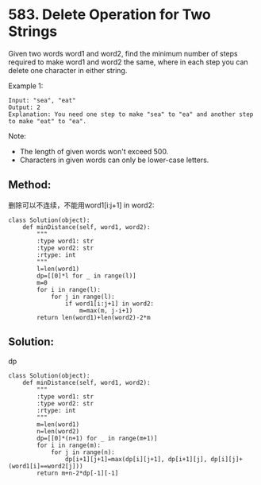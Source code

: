 # 583. Delete Operation for Two Strings

Given two words word1 and word2, find the minimum number of steps required to make word1 and word2 the same, where in each step you can delete one character in either string.

Example 1:

    Input: "sea", "eat"
    Output: 2
    Explanation: You need one step to make "sea" to "ea" and another step to make "eat" to "ea".

Note:

- The length of given words won't exceed 500.
- Characters in given words can only be lower-case letters.

## Method:

删除可以不连续，不能用word1[i:j+1] in word2:

    class Solution(object):
        def minDistance(self, word1, word2):
            """
            :type word1: str
            :type word2: str
            :rtype: int
            """
            l=len(word1)
            dp=[[0]*l for _ in range(l)]
            m=0
            for i in range(l):
                for j in range(l):
                    if word1[i:j+1] in word2:
                        m=max(m, j-i+1)
            return len(word1)+len(word2)-2*m
            
## Solution:

dp

    class Solution(object):
        def minDistance(self, word1, word2):
            """
            :type word1: str
            :type word2: str
            :rtype: int
            """
            m=len(word1)
            n=len(word2)
            dp=[[0]*(n+1) for _ in range(m+1)]
            for i in range(m):
                for j in range(n):
                    dp[i+1][j+1]=max(dp[i][j+1], dp[i+1][j], dp[i][j]+(word1[i]==word2[j]))
            return m+n-2*dp[-1][-1]
            